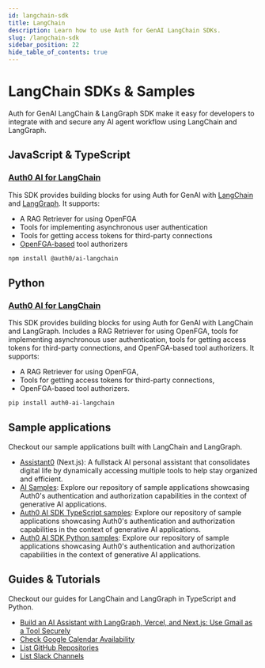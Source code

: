 ```yaml
---
id: langchain-sdk
title: LangChain
description: Learn how to use Auth for GenAI LangChain SDKs.
slug: /langchain-sdk
sidebar_position: 22
hide_table_of_contents: true
---
```


# LangChain SDKs & Samples

Auth for GenAI LangChain & LangGraph SDK make it easy for developers to integrate with and secure any AI agent workflow using LangChain and LangGraph.

## JavaScript & TypeScript

### [Auth0 AI for LangChain](https://github.com/auth0-lab/auth0-ai-js/tree/main/packages/ai-langchain)

This SDK provides building blocks for using Auth for GenAI with [LangChain](https://www.langchain.com/) and [LangGraph](https://www.langchain.com/langgraph). It supports:

- A RAG Retriever for using OpenFGA
- Tools for implementing asynchronous user authentication
- Tools for getting access tokens for third-party connections
- [OpenFGA-based](https://openfga.dev/) tool authorizers

```bash
npm install @auth0/ai-langchain
```

## Python

### [Auth0 AI for LangChain](https://github.com/auth0-lab/auth0-ai-python/tree/main/packages/auth0-ai-langchain)

This SDK provides building blocks for using Auth for GenAI with LangChain and LangGraph. Includes a RAG Retriever for using OpenFGA, tools for implementing asynchronous user authentication, tools for getting access tokens for third-party connections, and OpenFGA-based tool authorizers. It supports:

- A RAG Retriever for using OpenFGA,
- Tools for getting access tokens for third-party connections,
- OpenFGA-based tool authorizers.

```bash
pip install auth0-ai-langchain
```

## Sample applications

Checkout our sample applications built with LangChain and LangGraph.

- [Assistant0](https://github.com/auth0-samples/auth0-assistant0) (Next.js): A fullstack AI personal assistant that consolidates digital life by dynamically accessing multiple tools to help stay organized and efficient.
- [AI Samples](https://github.com/auth0-samples/auth0-ai-samples): Explore our repository of sample applications showcasing Auth0's authentication and authorization capabilities in the context of generative AI applications.
- [Auth0 AI SDK TypeScript samples](https://github.com/auth0-lab/auth0-ai-js/tree/main/examples): Explore our repository of sample applications showcasing Auth0's authentication and authorization capabilities in the context of generative AI applications.
- [Auth0 AI SDK Python samples](https://github.com/auth0-lab/auth0-ai-python/tree/main/examples): Explore our repository of sample applications showcasing Auth0's authentication and authorization capabilities in the context of generative AI applications.

## Guides & Tutorials

Checkout our guides for LangChain and LangGraph in TypeScript and Python.

- [Build an AI Assistant with LangGraph, Vercel, and Next.js: Use Gmail as a Tool Securely](https://auth0.com/blog/genai-tool-calling-build-agent-that-calls-gmail-securely-with-langgraph-vercelai-nextjs/)
- [Check Google Calendar Availability](./check-google-calendar-availability)
- [List GitHub Repositories](./list-github-repositories)
- [List Slack Channels](./list-slack-channels)
